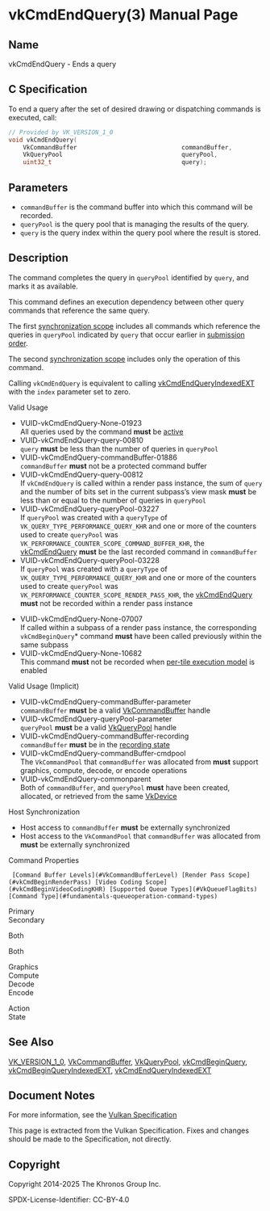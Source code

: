 # vkCmdEndQuery(3) Manual Page

## Name

vkCmdEndQuery - Ends a query



## [](#_c_specification)C Specification

To end a query after the set of desired drawing or dispatching commands is executed, call:

```c++
// Provided by VK_VERSION_1_0
void vkCmdEndQuery(
    VkCommandBuffer                             commandBuffer,
    VkQueryPool                                 queryPool,
    uint32_t                                    query);
```

## [](#_parameters)Parameters

- `commandBuffer` is the command buffer into which this command will be recorded.
- `queryPool` is the query pool that is managing the results of the query.
- `query` is the query index within the query pool where the result is stored.

## [](#_description)Description

The command completes the query in `queryPool` identified by `query`, and marks it as available.

This command defines an execution dependency between other query commands that reference the same query.

The first [synchronization scope](https://registry.khronos.org/vulkan/specs/latest/html/vkspec.html#synchronization-dependencies-scopes) includes all commands which reference the queries in `queryPool` indicated by `query` that occur earlier in [submission order](https://registry.khronos.org/vulkan/specs/latest/html/vkspec.html#synchronization-submission-order).

The second [synchronization scope](https://registry.khronos.org/vulkan/specs/latest/html/vkspec.html#synchronization-dependencies-scopes) includes only the operation of this command.

Calling `vkCmdEndQuery` is equivalent to calling [vkCmdEndQueryIndexedEXT](https://registry.khronos.org/vulkan/specs/latest/man/html/vkCmdEndQueryIndexedEXT.html) with the `index` parameter set to zero.

Valid Usage

- [](#VUID-vkCmdEndQuery-None-01923)VUID-vkCmdEndQuery-None-01923  
  All queries used by the command **must** be [active](https://registry.khronos.org/vulkan/specs/latest/html/vkspec.html#queries-operation-active)
- [](#VUID-vkCmdEndQuery-query-00810)VUID-vkCmdEndQuery-query-00810  
  `query` **must** be less than the number of queries in `queryPool`
- [](#VUID-vkCmdEndQuery-commandBuffer-01886)VUID-vkCmdEndQuery-commandBuffer-01886  
  `commandBuffer` **must** not be a protected command buffer
- [](#VUID-vkCmdEndQuery-query-00812)VUID-vkCmdEndQuery-query-00812  
  If `vkCmdEndQuery` is called within a render pass instance, the sum of `query` and the number of bits set in the current subpass’s view mask **must** be less than or equal to the number of queries in `queryPool`
- [](#VUID-vkCmdEndQuery-queryPool-03227)VUID-vkCmdEndQuery-queryPool-03227  
  If `queryPool` was created with a `queryType` of `VK_QUERY_TYPE_PERFORMANCE_QUERY_KHR` and one or more of the counters used to create `queryPool` was `VK_PERFORMANCE_COUNTER_SCOPE_COMMAND_BUFFER_KHR`, the [vkCmdEndQuery](https://registry.khronos.org/vulkan/specs/latest/man/html/vkCmdEndQuery.html) **must** be the last recorded command in `commandBuffer`
- [](#VUID-vkCmdEndQuery-queryPool-03228)VUID-vkCmdEndQuery-queryPool-03228  
  If `queryPool` was created with a `queryType` of `VK_QUERY_TYPE_PERFORMANCE_QUERY_KHR` and one or more of the counters used to create `queryPool` was `VK_PERFORMANCE_COUNTER_SCOPE_RENDER_PASS_KHR`, the [vkCmdEndQuery](https://registry.khronos.org/vulkan/specs/latest/man/html/vkCmdEndQuery.html) **must** not be recorded within a render pass instance

<!--THE END-->

- [](#VUID-vkCmdEndQuery-None-07007)VUID-vkCmdEndQuery-None-07007  
  If called within a subpass of a render pass instance, the corresponding `vkCmdBeginQuery`* command **must** have been called previously within the same subpass
- [](#VUID-vkCmdEndQuery-None-10682)VUID-vkCmdEndQuery-None-10682  
  This command **must** not be recorded when [per-tile execution model](#renderpass-per-tile-execution-model) is enabled

Valid Usage (Implicit)

- [](#VUID-vkCmdEndQuery-commandBuffer-parameter)VUID-vkCmdEndQuery-commandBuffer-parameter  
  `commandBuffer` **must** be a valid [VkCommandBuffer](https://registry.khronos.org/vulkan/specs/latest/man/html/VkCommandBuffer.html) handle
- [](#VUID-vkCmdEndQuery-queryPool-parameter)VUID-vkCmdEndQuery-queryPool-parameter  
  `queryPool` **must** be a valid [VkQueryPool](https://registry.khronos.org/vulkan/specs/latest/man/html/VkQueryPool.html) handle
- [](#VUID-vkCmdEndQuery-commandBuffer-recording)VUID-vkCmdEndQuery-commandBuffer-recording  
  `commandBuffer` **must** be in the [recording state](#commandbuffers-lifecycle)
- [](#VUID-vkCmdEndQuery-commandBuffer-cmdpool)VUID-vkCmdEndQuery-commandBuffer-cmdpool  
  The `VkCommandPool` that `commandBuffer` was allocated from **must** support graphics, compute, decode, or encode operations
- [](#VUID-vkCmdEndQuery-commonparent)VUID-vkCmdEndQuery-commonparent  
  Both of `commandBuffer`, and `queryPool` **must** have been created, allocated, or retrieved from the same [VkDevice](https://registry.khronos.org/vulkan/specs/latest/man/html/VkDevice.html)

Host Synchronization

- Host access to `commandBuffer` **must** be externally synchronized
- Host access to the `VkCommandPool` that `commandBuffer` was allocated from **must** be externally synchronized

Command Properties

     [Command Buffer Levels](#VkCommandBufferLevel) [Render Pass Scope](#vkCmdBeginRenderPass) [Video Coding Scope](#vkCmdBeginVideoCodingKHR) [Supported Queue Types](#VkQueueFlagBits) [Command Type](#fundamentals-queueoperation-command-types)

Primary  
Secondary

Both

Both

Graphics  
Compute  
Decode  
Encode

Action  
State

## [](#_see_also)See Also

[VK\_VERSION\_1\_0](https://registry.khronos.org/vulkan/specs/latest/man/html/VK_VERSION_1_0.html), [VkCommandBuffer](https://registry.khronos.org/vulkan/specs/latest/man/html/VkCommandBuffer.html), [VkQueryPool](https://registry.khronos.org/vulkan/specs/latest/man/html/VkQueryPool.html), [vkCmdBeginQuery](https://registry.khronos.org/vulkan/specs/latest/man/html/vkCmdBeginQuery.html), [vkCmdBeginQueryIndexedEXT](https://registry.khronos.org/vulkan/specs/latest/man/html/vkCmdBeginQueryIndexedEXT.html), [vkCmdEndQueryIndexedEXT](https://registry.khronos.org/vulkan/specs/latest/man/html/vkCmdEndQueryIndexedEXT.html)

## [](#_document_notes)Document Notes

For more information, see the [Vulkan Specification](https://registry.khronos.org/vulkan/specs/latest/html/vkspec.html#vkCmdEndQuery)

This page is extracted from the Vulkan Specification. Fixes and changes should be made to the Specification, not directly.

## [](#_copyright)Copyright

Copyright 2014-2025 The Khronos Group Inc.

SPDX-License-Identifier: CC-BY-4.0